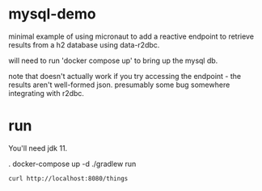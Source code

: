 # mysql-demo

minimal example of using micronaut to add a reactive endpoint to retrieve results from a h2 database using  data-r2dbc.

will need to run 'docker compose up' to bring up the mysql db.

note that doesn't actually work if you try accessing the endpoint - the results aren't well-formed json. presumably
some bug somewhere integrating with r2dbc.

# run

You'll need jdk 11.

.   docker-compose up -d
    ./gradlew run

    curl http://localhost:8080/things

